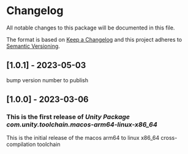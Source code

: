 # Changelog
All notable changes to this package will be documented in this file.

The format is based on [Keep a Changelog](http://keepachangelog.com/en/1.0.0/)
and this project adheres to [Semantic Versioning](http://semver.org/spec/v2.0.0.html).

## [1.0.1] - 2023-05-03
bump version number to publish

## [1.0.0] - 2023-03-06

### This is the first release of *Unity Package com.unity.toolchain.macos-arm64-linux-x86_64*

This is the initial release of the macos arm64 to linux x86_64 cross-compilation toolchain
